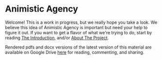 # Animistic Agency

Welcome! This is a work in progress, but we really hope you take a look. We believe this idea of
Animistic Agency is important but need your help to figure it out. If you want to get a flavor of
what we're trying to do, start by reading [The Introduction](01_introduction.md), and/or [About The
Project](90_about_the_project.md).

Rendered pdfs and docx versions of the latest version of this material are available on Google Drive
[here](https://drive.google.com/drive/folders/1vl8terNuL_oIVURV5qxjGZm10AfuYbpu?usp=sharing) for
reading, commenting, and sharing.

